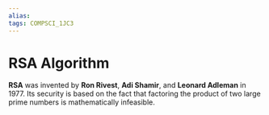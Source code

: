 ```yaml
---
alias:
tags: COMPSCI_1JC3
---
```

# RSA Algorithm
**RSA** was invented by **Ron Rivest**, **Adi Shamir**, and **Leonard Adleman** in 1977. Its security is based on the fact that factoring the product of two large prime numbers is mathematically infeasible. 